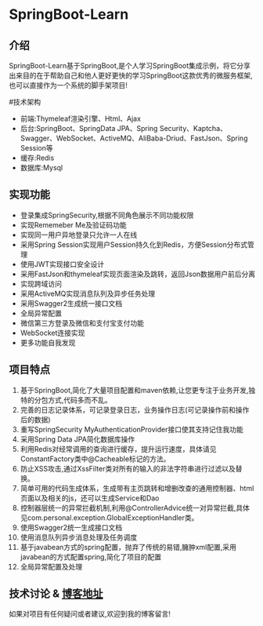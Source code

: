 # SpringBoot-Learn

## 介绍
SpringBoot-Learn基于SpringBoot,是个人学习SpringBoot集成示例，将它分享出来目的在于帮助自己和他人更好更快的学习SpringBoot这款优秀的微服务框架,也可以直接作为一个系统的脚手架项目! 

#技术架构
* 前端:Thymeleaf渲染引擎、Html、Ajax
* 后台:SpringBoot、SpringData JPA、Spring Security、Kaptcha、Swagger、WebSocket、ActiveMQ、AliBaba-Driud、FastJson、Spring Session等
* 缓存:Redis
* 数据库:Mysql

## 实现功能
* 登录集成SpringSecurity,根据不同角色展示不同功能权限
* 实现Rememeber Me及验证码功能
* 实现同一用户异地登录只允许一人在线
* 采用Spring Session实现用户Session持久化到Redis，方便Session分布式管理
* 使用JWT实现接口安全设计
* 采用FastJson和thymeleaf实现页面渲染及跳转，返回Json数据用户前后分离
* 实现跨域访问
* 采用ActiveMQ实现消息队列及异步任务处理
* 采用Swagger2生成统一接口文档
* 全局异常配置
* 微信第三方登录及微信和支付宝支付功能
* WebSocket连接实现
* 更多功能自我发现

## 项目特点
1. 基于SpringBoot,简化了大量项目配置和maven依赖,让您更专注于业务开发,独特的分包方式,代码多而不乱。
2. 完善的日志记录体系，可记录登录日志，业务操作日志(可记录操作前和操作后的数据)
3. 重写SpringSecurity MyAuthenticationProvider接口使其支持记住我功能
4. 采用Spring Data JPA简化数据库操作
5. 利用Redis对经常调用的查询进行缓存，提升运行速度，具体请见ConstantFactory类中@Cacheable标记的方法。
6. 防止XSS攻击,通过XssFilter类对所有的输入的非法字符串进行过滤以及替换。
8. 简单可用的代码生成体系，生成带有主页跳转和增删改查的通用控制器、html页面以及相关的js，还可以生成Service和Dao
9. 控制器层统一的异常拦截机制,利用@ControllerAdvice统一对异常拦截,具体见com.personal.exception.GlobalExceptionHandler类。
10. 使用Swagger2统一生成接口文档
11. 使用消息队列异步消息处理及任务调度
12. 基于javabean方式的spring配置，抛弃了传统的易错,臃肿xml配置,采用javabean的方式配置spring,简化了项目的配置
13. 全局异常配置及处理
## 技术讨论 & [博客地址](http://www.codeteen.cn/)
如果对项目有任何疑问或者建议,欢迎到我的博客留言!